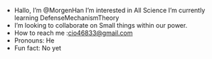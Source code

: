 - Hallo, I’m @MorgenHan
  I’m interested in All Science
  I’m currently learning DefenseMechanismTheory 
- I’m looking to collaborate on Small things within our power.
- How to reach me :cio46833@gmail.com 
- Pronouns: He
- Fun fact: No yet

<!---
MorgenHan/MorgenHan is a ✨ special ✨ repository because its `README.md` (this file) appears on your GitHub profile.
You can click the Preview link to take a look at your changes.
--->
